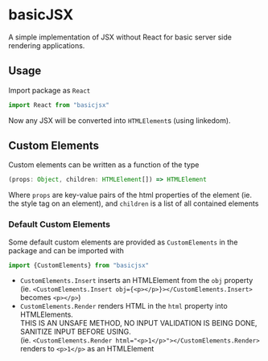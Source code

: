 # basicJSX
A simple implementation of JSX without React for basic server side rendering applications.

## Usage
Import package as `React`
```js
import React from "basicjsx"
```

Now any JSX will be converted into `HTMLElement`s (using linkedom).

## Custom Elements
Custom elements can be written as a function of the type 
```ts
(props: Object, children: HTMLElement[]) => HTMLElement
```
Where `props` are key-value pairs of the html properties of the element (ie. the style tag on an element), and `children` is a list of all contained elements

### Default Custom Elements
Some default custom elements are provided as `CustomElements` in the package and can be imported with
```js
import {CustomElements} from "basicjsx"
```
- `CustomElements.Insert` inserts an HTMLElement from the `obj` property\
  (ie. `<CustomElements.Insert obj={<p></p>}></CustomElements.Insert>` becomes `<p></p>`)
- `CustomElements.Render` renders HTML in the `html` property into HTMLElements.\
  THIS IS AN UNSAFE METHOD, NO INPUT VALIDATION IS BEING DONE, SANITIZE INPUT BEFORE USING.\
  (ie. `<CustomElements.Render html="<p>1</p>"></CustomElements.Render>` renders to `<p>1</p>` as an HTMLElement
